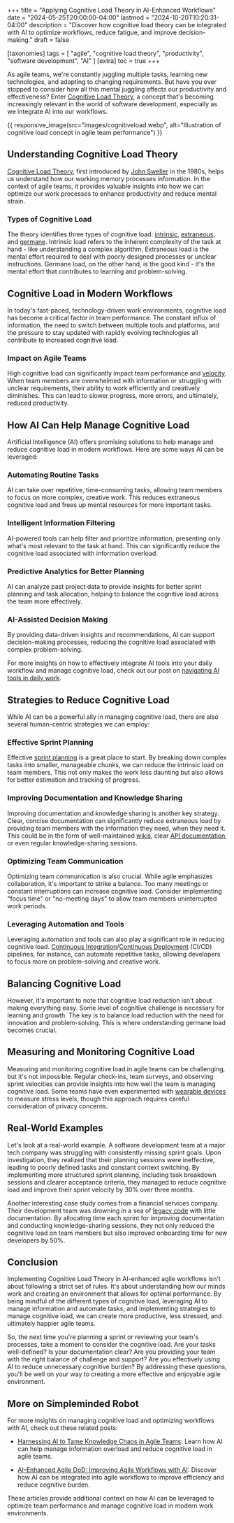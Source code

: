 +++
title = "Applying Cognitive Load Theory in AI-Enhanced Workflows"
date = "2024-05-25T20:00:00-04:00"
lastmod = "2024-10-20T10:20:31-04:00"
description = "Discover how cognitive load theory can be integrated with AI to optimize workflows, reduce fatigue, and improve decision-making."
draft = false

[taxonomies]
tags = [ "agile", "cognitive load theory", "productivity", "software development", "AI" ]
[extra]
toc = true
+++



As agile teams, we're constantly juggling multiple tasks, learning new technologies, and adapting to changing requirements. But have you ever stopped to consider how all this mental juggling affects our productivity and effectiveness? Enter [Cognitive Load Theory](https://en.wikipedia.org/wiki/Cognitive_load), a concept that's becoming increasingly relevant in the world of software development, especially as we integrate AI into our workflows.

<!--more-->

{{ responsive_image(src="images/cognitiveload.webp", alt="Illustration of cognitive load concept in agile team performance") }}

## Understanding Cognitive Load Theory

[Cognitive Load Theory](https://en.wikipedia.org/wiki/Cognitive_load), first introduced by [John Sweller](https://en.wikipedia.org/wiki/John_Sweller) in the 1980s, helps us understand how our working memory processes information. In the context of agile teams, it provides valuable insights into how we can optimize our work processes to enhance productivity and reduce mental strain.

### Types of Cognitive Load

The theory identifies three types of cognitive load: [intrinsic](https://en.wikipedia.org/wiki/Cognitive_load#Intrinsic), [extraneous](https://en.wikipedia.org/wiki/Cognitive_load#Extraneous), and [germane](https://en.wikipedia.org/wiki/Cognitive_load#Germane_load). Intrinsic load refers to the inherent complexity of the task at hand - like understanding a complex algorithm. Extraneous load is the mental effort required to deal with poorly designed processes or unclear instructions. Germane load, on the other hand, is the good kind - it's the mental effort that contributes to learning and problem-solving.

## Cognitive Load in Modern Workflows

In today's fast-paced, technology-driven work environments, cognitive load has become a critical factor in team performance. The constant influx of information, the need to switch between multiple tools and platforms, and the pressure to stay updated with rapidly evolving technologies all contribute to increased cognitive load.

### Impact on Agile Teams

High cognitive load can significantly impact team performance and [velocity](https://www.scrum.org/resources/blog/velocity-revolutionary-way-measure-scrum). When team members are overwhelmed with information or struggling with unclear requirements, their ability to work efficiently and creatively diminishes. This can lead to slower progress, more errors, and ultimately, reduced productivity.

## How AI Can Help Manage Cognitive Load

Artificial Intelligence (AI) offers promising solutions to help manage and reduce cognitive load in modern workflows. Here are some ways AI can be leveraged:

### Automating Routine Tasks

AI can take over repetitive, time-consuming tasks, allowing team members to focus on more complex, creative work. This reduces extraneous cognitive load and frees up mental resources for more important tasks.

### Intelligent Information Filtering

AI-powered tools can help filter and prioritize information, presenting only what's most relevant to the task at hand. This can significantly reduce the cognitive load associated with information overload.

### Predictive Analytics for Better Planning

AI can analyze past project data to provide insights for better sprint planning and task allocation, helping to balance the cognitive load across the team more effectively.

### AI-Assisted Decision Making

By providing data-driven insights and recommendations, AI can support decision-making processes, reducing the cognitive load associated with complex problem-solving.

For more insights on how to effectively integrate AI tools into your daily workflow and manage cognitive load, check out our post on [navigating AI tools in daily work](@/navigating-ai-tools-daily-work.md).

## Strategies to Reduce Cognitive Load

While AI can be a powerful ally in managing cognitive load, there are also several human-centric strategies we can employ:

### Effective Sprint Planning

Effective [sprint planning](https://www.scrum.org/learning-series/what-is-scrum/the-scrum-events/what-is-sprint-planning) is a great place to start. By breaking down complex tasks into smaller, manageable chunks, we can reduce the intrinsic load on team members. This not only makes the work less daunting but also allows for better estimation and tracking of progress.

### Improving Documentation and Knowledge Sharing

Improving documentation and knowledge sharing is another key strategy. Clear, concise documentation can significantly reduce extraneous load by providing team members with the information they need, when they need it. This could be in the form of well-maintained [wikis](https://en.wikipedia.org/wiki/Wiki), clear [API documentation](https://en.wikipedia.org/wiki/API_documentation), or even regular knowledge-sharing sessions.

### Optimizing Team Communication

Optimizing team communication is also crucial. While agile emphasizes collaboration, it's important to strike a balance. Too many meetings or constant interruptions can increase cognitive load. Consider implementing "focus time" or "no-meeting days" to allow team members uninterrupted work periods.

### Leveraging Automation and Tools

Leveraging automation and tools can also play a significant role in reducing cognitive load. [Continuous Integration](https://en.wikipedia.org/wiki/Continuous_integration)/[Continuous Deployment](https://en.wikipedia.org/wiki/Continuous_delivery) (CI/CD) pipelines, for instance, can automate repetitive tasks, allowing developers to focus more on problem-solving and creative work.

## Balancing Cognitive Load

However, it's important to note that cognitive load reduction isn't about making everything easy. Some level of cognitive challenge is necessary for learning and growth. The key is to balance load reduction with the need for innovation and problem-solving. This is where understanding germane load becomes crucial.

## Measuring and Monitoring Cognitive Load

Measuring and monitoring cognitive load in agile teams can be challenging, but it's not impossible. Regular check-ins, team surveys, and observing sprint velocities can provide insights into how well the team is managing cognitive load. Some teams have even experimented with [wearable devices](https://en.wikipedia.org/wiki/Wearable_technology) to measure stress levels, though this approach requires careful consideration of privacy concerns.

## Real-World Examples

Let's look at a real-world example. A software development team at a major tech company was struggling with consistently missing sprint goals. Upon investigation, they realized that their planning sessions were ineffective, leading to poorly defined tasks and constant context switching. By implementing more structured sprint planning, including task breakdown sessions and clearer acceptance criteria, they managed to reduce cognitive load and improve their sprint velocity by 30% over three months.

Another interesting case study comes from a financial services company. Their development team was drowning in a sea of [legacy code](https://en.wikipedia.org/wiki/Legacy_code) with little documentation. By allocating time each sprint for improving documentation and conducting knowledge-sharing sessions, they not only reduced the cognitive load on team members but also improved onboarding time for new developers by 50%.

## Conclusion

Implementing Cognitive Load Theory in AI-enhanced agile workflows isn't about following a strict set of rules. It's about understanding how our minds work and creating an environment that allows for optimal performance. By being mindful of the different types of cognitive load, leveraging AI to manage information and automate tasks, and implementing strategies to manage cognitive load, we can create more productive, less stressed, and ultimately happier agile teams.

So, the next time you're planning a sprint or reviewing your team's processes, take a moment to consider the cognitive load. Are your tasks well-defined? Is your documentation clear? Are you providing your team with the right balance of challenge and support? Are you effectively using AI to reduce unnecessary cognitive burden? By addressing these questions, you'll be well on your way to creating a more effective and enjoyable agile environment.

## More on Simpleminded Robot

For more insights on managing cognitive load and optimizing workflows with AI, check out these related posts:

- [Harnessing AI to Tame Knowledge Chaos in Agile Teams](@/harnessing-ai-tame-knowledge-chaos-agile-teams.md): Learn how AI can help manage information overload and reduce cognitive load in agile teams.

- [AI-Enhanced Agile DoD: Improving Agile Workflows with AI](@/ai-enhanced-agile-dod.md): Discover how AI can be integrated into agile workflows to improve efficiency and reduce cognitive burden.

These articles provide additional context on how AI can be leveraged to optimize team performance and manage cognitive load in modern work environments.
